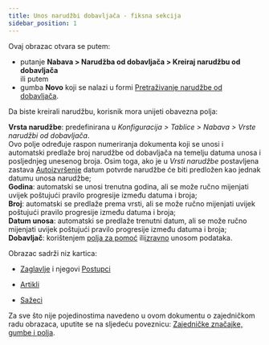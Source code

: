 ```yaml
---
title: Unos narudžbi dobavljača - fiksna sekcija
sidebar_position: 1
---
```


Ovaj obrazac otvara se putem:    
-  putanje **Nabava > Narudžba od dobavljača > Kreiraj narudžbu od dobavljača**  
ili putem  
-  gumba **Novo** koji se nalazi u formi [Pretraživanje narudžbe od dobavljača](/docs/purchase/purchase-orders/search-purchase-orders).

Da biste kreirali narudžbu, korisnik mora unijeti obavezna polja:

**Vrsta narudžbe**: predefinirana u *Konfiguracija > Tablice > Nabava > Vrste narudžbi od dobavljača*.  
Ovo polje određuje raspon numeriranja dokumenta koji se unosi i automatski predlaže broj narudžbe od dobavljača na temelju datuma unosa i posljednjeg unesenog broja. Osim toga, ako je u *Vrsti narudžbe* postavljena zastava [Autoizvršenje](/docs/configurations/tables/purchase/purchase-orders-type) datum potvrde narudžbe će biti predložen kao jednak datumu unosa narudžbe;  
**Godina**: automatski se unosi trenutna godina, ali se može ručno mijenjati uvijek poštujući pravilo progresije između datuma i broja;    
**Broj**: automatski se predlaže prema vrsti, ali se može ručno mijenjati uvijek poštujući pravilo progresije između datuma i broja;  
**Datum unosa**: automatski se predlaže trenutni datum, ali se može ručno mijenjati uvijek poštujući pravilo progresije između datuma i broja;  
**Dobavljač**: korištenjem [polja za pomoć](/docs/guide/operations-with-data/manual-entry-or-help-and-data-selection) ili[izravno](/docs/guide/operations-with-data/manual-entry-or-help-and-data-selection) unosom podataka.

Obrazac sadrži niz kartica:

-  [Zaglavlje](/docs/purchase/purchase-orders/insert-purchase-orders/header) i njegovi [Postupci](/docs/purchase/purchase-orders/insert-purchase-orders/header-procedures) 

-  [Artikli](/docs/purchase/purchase-orders/insert-purchase-orders/items) 

-  [Sažeci](/docs/purchase/purchase-orders/insert-purchase-orders/summaries) 

Za sve što nije pojedinostima navedeno u ovom dokumentu o zajedničkom radu obrazaca, uputite se na sljedeću poveznicu: [Zajedničke značajke, gumbe i polja](/docs/guide/common).